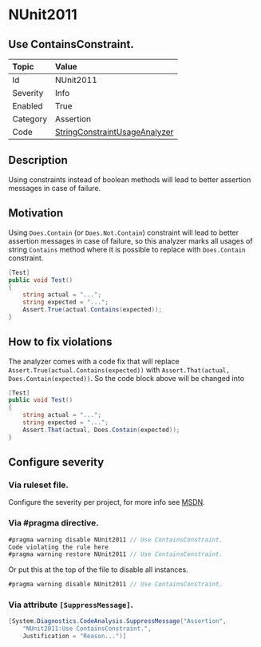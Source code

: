 # NUnit2011

## Use ContainsConstraint.

| Topic    | Value
| :--      | :--
| Id       | NUnit2011
| Severity | Info
| Enabled  | True
| Category | Assertion
| Code     | [StringConstraintUsageAnalyzer](https://github.com/nunit/nunit.analyzers/blob/0.2.0/src/nunit.analyzers/ConstraintUsage/StringConstraintUsageAnalyzer.cs)

## Description

Using constraints instead of boolean methods will lead to better assertion messages in case of failure.

## Motivation

Using `Does.Contain` (or `Does.Not.Contain`) constraint will lead to better assertion messages in case of failure, 
so this analyzer marks all usages of string `Contains` method where it is possible to replace 
with `Does.Contain` constraint.

```csharp
[Test]
public void Test()
{
    string actual = "...";
    string expected = "...";
    Assert.True(actual.Contains(expected));
}
```

## How to fix violations

The analyzer comes with a code fix that will replace `Assert.True(actual.Contains(expected))` with
`Assert.That(actual, Does.Contain(expected))`. So the code block above will be changed into

```csharp
[Test]
public void Test()
{
    string actual = "...";
    string expected = "...";
    Assert.That(actual, Does.Contain(expected));
}
```

<!-- start generated config severity -->
## Configure severity

### Via ruleset file.

Configure the severity per project, for more info see [MSDN](https://msdn.microsoft.com/en-us/library/dd264949.aspx).

### Via #pragma directive.

```csharp
#pragma warning disable NUnit2011 // Use ContainsConstraint.
Code violating the rule here
#pragma warning restore NUnit2011 // Use ContainsConstraint.
```

Or put this at the top of the file to disable all instances.
```csharp
#pragma warning disable NUnit2011 // Use ContainsConstraint.
```

### Via attribute `[SuppressMessage]`.

```csharp
[System.Diagnostics.CodeAnalysis.SuppressMessage("Assertion", 
    "NUnit2011:Use ContainsConstraint.",
    Justification = "Reason...")]
```
<!-- end generated config severity -->
